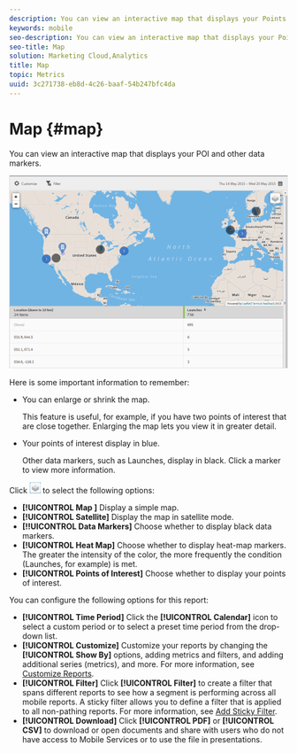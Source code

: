 ```yaml
---
description: You can view an interactive map that displays your Points of Interest and other data markers.
keywords: mobile
seo-description: You can view an interactive map that displays your Points of Interest and other data markers.
seo-title: Map
solution: Marketing Cloud,Analytics
title: Map
topic: Metrics
uuid: 3c271738-eb8d-4c26-baaf-54b247bfc4da
---
```


# Map {#map}

You can view an interactive map that displays your POI and other data markers.

 ![](assets/map.png)

Here is some important information to remember:

* You can enlarge or shrink the map.

  This feature is useful, for example, if you have two points of interest that are close together. Enlarging the map lets you view it in greater detail.
* Your points of interest display in blue.

  Other data markers, such as Launches, display in black. Click a marker to view more information.

Click  ![layers](assets/map_layers.png) to select the following options:

* **[!UICONTROL Map ]**
    Display a simple map.
* **[!UICONTROL Satellite]**
    Display the map in satellite mode.
* **[!!UICONTROL Data Markers]**
    Choose whether to display black data markers.
* **[!UICONTROL Heat Map]**
    Choose whether to display heat-map markers. The greater the intensity of the color, the more frequently the condition (Launches, for example) is met.
* **[!UICONTROL Points of Interest]**
    Choose whether to display your points of interest.

You can configure the following options for this report:

* **[!UICONTROL Time Period]**
    Click the **[!UICONTROL Calendar]** icon to select a custom period or to select a preset time period from the drop-down list.
* **[!UICONTROL Customize]**
    Customize your reports by changing the **[!UICONTROL Show By]** options, adding metrics and filters, and adding additional series (metrics), and more. For more information, see [Customize Reports](../usage/reports-customize/reports-customize.md).
* **[!UICONTROL Filter]**
    Click **[!UICONTROL Filter]** to create a filter that spans different reports to see how a segment is performing across all mobile reports. A sticky filter allows you to define a filter that is applied to all non-pathing reports. For more information, see [Add Sticky Filter](../usage/reports-customize/t-sticky-filter.md).
* **[!UICONTROL Download]**
    Click **[!UICONTROL PDF]** or **[!UICONTROL CSV]** to download or open documents and share with users who do not have access to Mobile Services or to use the file in presentations.